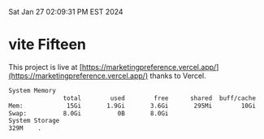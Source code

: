Sat Jan 27 02:09:31 PM EST 2024

# vite Fifteen


This project is live at [https://marketingpreference.vercel.app/](https://marketingpreference.vercel.app/) thanks to Vercel.

```bash
System Memory
               total        used        free      shared  buff/cache   available
Mem:            15Gi       1.9Gi       3.6Gi       295Mi        10Gi        13Gi
Swap:          8.0Gi          0B       8.0Gi
System Storage
329M	.
